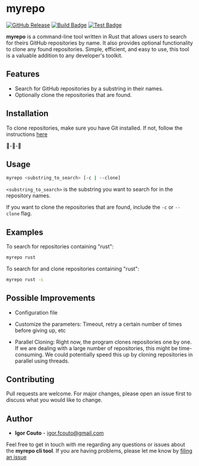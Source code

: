 # myrepo

[![GitHub Release](https://img.shields.io/github/v/release/igor-couto/myrepo?logo=github&sort=semver)](https://github.com/igor-couto/myrepo/releases/latest)
[![Build Badge](https://github.com/igor-couto/myrepo/actions/workflows/build.yml/badge.svg)](https://github.com/igor-couto/myrepo/actions/workflows/build.yml)
[![Test Badge](https://github.com/igor-couto/myrepo/actions/workflows/test.yml/badge.svg)](https://github.com/igor-couto/myrepo/actions/workflows/test.yml)

**myrepo** is a command-line tool written in Rust that allows users to search for theirs GitHub repositories by name. It also provides optional functionality to clone any found repositories. Simple, efficient, and easy to use, this tool is a valuable addition to any developer's toolkit.

## Features

- Search for GitHub repositories by a substring in their names.
- Optionally clone the repositories that are found.

## Installation

To clone repositories, make sure you have Git installed. If not, follow the instructions [here](https://git-scm.com/downloads)

🚧-🚧-🚧

## Usage
```bash
myrepo <substring_to_search> [-c | --clone]
```

`<substring_to_search>` is the substring you want to search for in the repository names.

If you want to clone the repositories that are found, include the `-c` or `--clone` flag.

## Examples
To search for repositories containing "rust":

```bash
myrepo rust
```

To search for and clone repositories containing "rust":

```bash
myrepo rust -c
```

## Possible Improvements

- Configuration file

- Customize the parameters: Timeout, retry a certain number of times before giving up, etc

- Parallel Cloning: Right now, the program clones repositories one by one. If we are dealing with a large number of repositories, this might be time-consuming. We could potentially speed this up by cloning repositories in parallel using threads.

## Contributing

Pull requests are welcome. For major changes, please open an issue first to discuss what you would like to change.

## Author

* **Igor Couto** - [igor.fcouto@gmail.com](mailto:igor.fcouto@gmail.com)

Feel free to get in touch with me regarding any questions or issues about the **myrepo cli tool**.
If you are having problems, please let me know by [filing an issue](https://github.com/igor-couto/myrepo/issues)